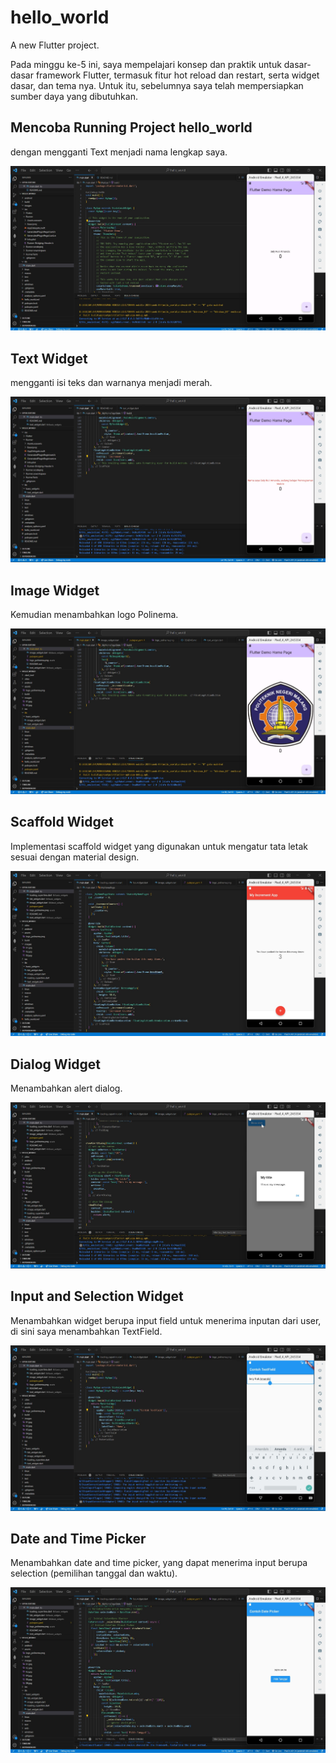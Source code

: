 # hello_world

A new Flutter project.

Pada minggu ke-5 ini, saya mempelajari konsep dan praktik untuk dasar-dasar framework Flutter, termasuk fitur hot reload dan restart, serta widget dasar, dan tema nya. Untuk itu, sebelumnya saya telah mempersiapkan sumber daya yang dibutuhkan.

## Mencoba Running Project hello_world
dengan mengganti Text menjadi nama lengkap saya.

![Screenshot](./images/01.jpg)

## Text Widget
mengganti isi teks dan warnanya menjadi merah.

![Screenshot](./images/02.jpg)

## Image Widget
Kemudian menambahkan logo Polinema.

![Screenshot](./images/03.jpg)

## Scaffold Widget
Implementasi scaffold widget yang digunakan untuk mengatur tata letak sesuai dengan material design.

![Screenshot](./images/04.jpg)

## Dialog Widget
Menambahkan alert dialog.

![Screenshot](./images/05.jpg)

## Input and Selection Widget
Menambahkan widget berupa input field untuk menerima inputan dari user, di sini saya menambahkan TextField.

![Screenshot](./images/06.jpg)

## Date and Time Picker
Menambahkan date and time picker, yang dapat menerima input berupa selection (pemilihan tanggal dan waktu).

![Screenshot](./images/07.jpg)